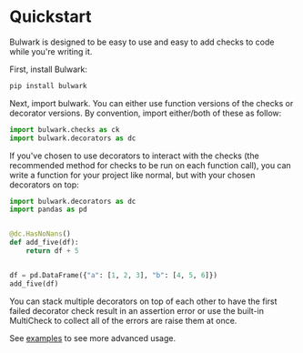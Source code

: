 Quickstart
==========

Bulwark is designed to be easy to use and easy to add checks to code
while you're writing it.

First, install Bulwark:

```bash
pip install bulwark
```

Next, import bulwark. You can either use function versions of the checks
or decorator versions. By convention, import either/both of these as
follow:

```python
import bulwark.checks as ck
import bulwark.decorators as dc
```

If you've chosen to use decorators to interact with the checks (the
recommended method for checks to be run on each function call), you can
write a function for your project like normal, but with your chosen
decorators on top:

```python
import bulwark.decorators as dc
import pandas as pd


@dc.HasNoNans()
def add_five(df):
    return df + 5


df = pd.DataFrame({"a": [1, 2, 3], "b": [4, 5, 6]})
add_five(df)
```

You can stack multiple decorators on top of each other to have the first
failed decorator check result in an assertion error or use the built-in
MultiCheck to collect all of the errors are raise them at once.

See [examples](examples.html) to see more advanced usage.
